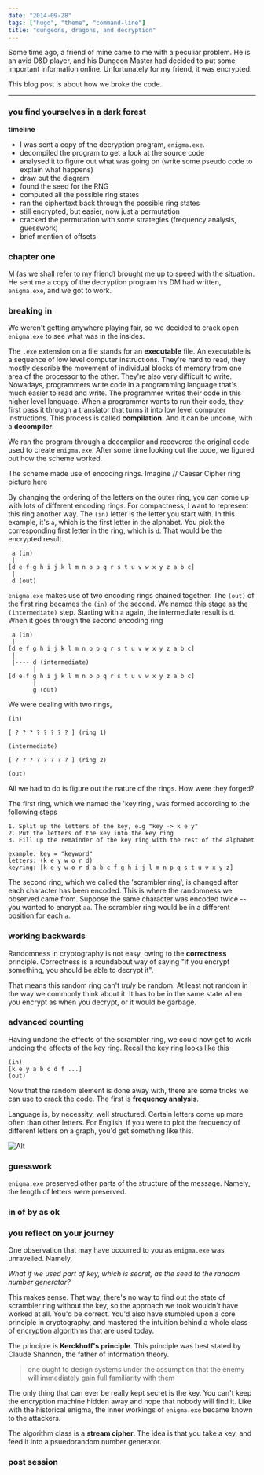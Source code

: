 ```yaml
---
date: "2014-09-28"
tags: ["hugo", "theme", "command-line"]
title: "dungeons, dragons, and decryption"
---
```




Some time ago, a friend of mine came to me with a peculiar problem. He is an avid D&D player, and his Dungeon Master had decided to put some important information online. Unfortunately for my friend, it was encrypted.

This blog post is about how we broke the code.

---
### you find yourselves in a dark forest


**timeline**

- I was sent a copy of the decryption program, `enigma.exe`. 
- decompiled the program to get a look at the source code
- analysed it to figure out what was going on (write some pseudo code to explain what happens)
- draw out the diagram
- found the seed for the RNG
- computed all the possible ring states 
- ran the ciphertext back through the possible ring states
- still encrypted, but easier, now just a permutation
- cracked the permutation with some strategies (frequency analysis, guesswork)
- brief mention of offsets

### chapter one

M (as we shall refer to my friend) brought me up to speed with the situation. He sent me a copy of the decryption program his DM had written, `enigma.exe`, and we got to work.




### breaking in

We weren't getting anywhere playing fair, so we decided to crack open `enigma.exe` to see what was in the insides.

The `.exe` extension on a file stands for an **executable** file. An executable is a sequence of low level computer instructions. They're hard to read, they mostly describe the movement of individual blocks of memory from one area of the processor to the other. They're also very difficult to write. Nowadays, programmers write code in a programming language that's much easier to read and write. The programmer writes their code in this higher level language. When a programmer wants to run their code, they first pass it through a translator that turns it into low level computer instructions. This process is called **compilation**. And it can be undone, with a **decompiler**.

We ran the program through a decompiler and recovered the original code used to create `enigma.exe`. After some time looking out the code, we figured out how the scheme worked.

The scheme made use of encoding rings. Imagine
// Caesar Cipher ring picture here

By changing the ordering of the letters on the outer ring, you can come up with lots of different encoding rings. For compactness, I want to represent this ring another way. The `(in)` letter is the letter you start with. In this example, it's `a`, which is the first letter in the alphabet. You pick the corresponding first letter in the ring, which is `d`. That would be the encrypted result.
```
 a (in)
 |
[d e f g h i j k l m n o p q r s t u v w x y z a b c]
 |
 d (out)
```

`enigma.exe` makes use of two encoding rings chained together. The `(out)` of the first ring becames the `(in)` of the second. We named this stage as the `(intermediate)` step. Starting with `a` again, the intermediate result is `d`. When it goes through the second encoding ring

```
 a (in)
 |
[d e f g h i j k l m n o p q r s t u v w x y z a b c]
 |
 |---- d (intermediate)
       |
[d e f g h i j k l m n o p q r s t u v w x y z a b c]
       |
       g (out)
```

We were dealing with two rings, 
```
(in)

[ ? ? ? ? ? ? ? ? ] (ring 1)

(intermediate)

[ ? ? ? ? ? ? ? ? ] (ring 2)

(out)
```
All we had to do is figure out the nature of the rings. How were they forged?

The first ring, which we named the 'key ring', was formed according to the following steps
```
1. Split up the letters of the key, e.g "key -> k e y"
2. Put the letters of the key into the key ring
3. Fill up the remainder of the key ring with the rest of the alphabet

example: key = "keyword"
letters: (k e y w o r d)
keyring: [k e y w o r d a b c f g h i j l m n p q s t u v x y z]
```

The second ring, which we called the 'scrambler ring', is changed after each character has been encoded. This is where the randomness we observed came from. Suppose the same character was encoded twice -- you wanted to encrypt `aa`. The scrambler ring would be in a different position for each `a`. 

### working backwards

Randomness in cryptography is not easy, owing to the **correctness** principle. Correctness is a roundabout way of saying "if you encrypt something, you should be able to decrypt it". 

That means this random ring can't *truly* be random. At least not random in the way we commonly think about it. It has to be in the same state when you encrypt as when you decrypt, or it would be garbage. 



### advanced counting

Having undone the effects of the scrambler ring, we could now get to work undoing the effects of the key ring. Recall the key ring looks like this
```
(in)
[k e y a b c d f ...]
(out)
```

Now that the random element is done away with, there are some tricks we can use to crack the code. The first is **frequency analysis**. 

Language is, by necessity, well structured. Certain letters come up more often than other letters. For English, if you were to plot the frequency of different letters on a graph, you'd get something like this.

![Alt](/pictures/eng_freq.png#center)



### guesswork

`enigma.exe` preserved other parts of the structure of the message. Namely, the length of letters were preserved. 

### in of by as ok



### you reflect on your journey

One observation that may have occurred to you as `enigma.exe` was unravelled. Namely,

_What if we used part of key, which is secret, as the seed to the random number generator?_

This makes sense. That way, there's no way to find out the state of scrambler ring without the key, so the approach we took wouldn't have worked at all. You'd be correct. You'd also have stumbled upon a core principle in cryptography, and mastered the intuition behind a whole class of encryption algorithms that are used today. 

The principle is **Kerckhoff's principle**. This principle was best stated by Claude Shannon, the father of information theory. 

> one ought to design systems under the assumption that the enemy will immediately gain full familiarity with them

The only thing that can ever be really kept secret is the key. You can't keep the encryption machine hidden away and hope that nobody will find it. Like with the historical enigma, the inner workings of `enigma.exe` became known to the attackers.

The algorithm class is a **stream cipher**. The idea is that you take a key, and feed it into a psuedorandom number generator.

### post session